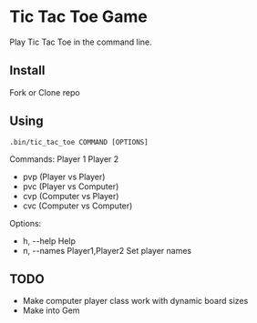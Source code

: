 # Tic Tac Toe Game
Play Tic Tac Toe in the command line.

## Install
Fork or Clone repo

## Using

`.bin/tic_tac_toe COMMAND [OPTIONS]`

Commands:
        Player 1      Player 2
  - pvp (Player   vs  Player)
  - pvc (Player   vs  Computer)
  - cvp (Computer vs  Player)
  - cvc (Computer vs  Computer)

Options:
  - h, --help                     Help
  - n, --names Player1,Player2    Set player names


## TODO
- Make computer player class work with dynamic board sizes
- Make into Gem
